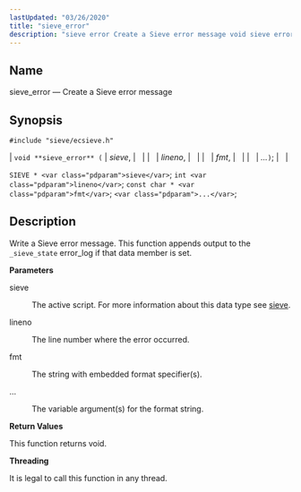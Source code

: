 ```yaml
---
lastUpdated: "03/26/2020"
title: "sieve_error"
description: "sieve error Create a Sieve error message void sieve error sieve lineno fmt SIEVE sieve int lineno const char fmt Write a Sieve error message This function appends output to the sieve state error log if that data member is set sieve The active script For more information about this..."
---
```


<a name="apis.sieve_error"></a> 
## Name

sieve_error — Create a Sieve error message

## Synopsis

`#include "sieve/ecsieve.h"`

| `void **sieve_error** (` | <var class="pdparam">sieve</var>, |   |
|   | <var class="pdparam">lineno</var>, |   |
|   | <var class="pdparam">fmt</var>, |   |
|   | <var class="pdparam">...</var>`)`; |   |

`SIEVE * <var class="pdparam">sieve</var>`;
`int <var class="pdparam">lineno</var>`;
`const char * <var class="pdparam">fmt</var>`;
`<var class="pdparam">...</var>`;<a name="idp59920704"></a> 
## Description

Write a Sieve error message. This function appends output to the `_sieve_state` error_log if that data member is set.

**<a name="idp59922432"></a> Parameters**

<dl class="variablelist">

<dt>sieve</dt>

<dd>

The active script. For more information about this data type see [sieve](/momentum/3/3-api/structs-sieve).

</dd>

<dt>lineno</dt>

<dd>

The line number where the error occurred.

</dd>

<dt>fmt</dt>

<dd>

The string with embedded format specifier(s).

</dd>

<dt>...</dt>

<dd>

The variable argument(s) for the format string.

</dd>

</dl>

**<a name="idp59931472"></a> Return Values**

This function returns void.

**<a name="idp59932384"></a> Threading**

It is legal to call this function in any thread.